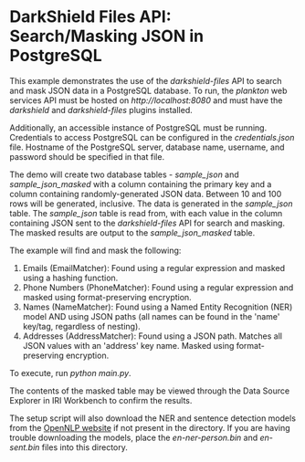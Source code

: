 # DarkShield Files API: Search/Masking JSON in PostgreSQL

This example demonstrates the use of the *darkshield-files* API to search and mask JSON data in a PostgreSQL database. 
To run, the *plankton* web services API must be hosted on 
*http://localhost:8080* and must have the *darkshield* and *darkshield-files* plugins installed. 

Additionally, an accessible instance of PostgreSQL must be running. Credentials to access PostgreSQL can be configured in the *credentials.json* file. 
Hostname of the PostgreSQL server, database name, username, and password should be specified in that file.

The demo will create two database tables - *sample_json* and *sample_json_masked* with a column containing the primary key and
a column containing randomly-generated JSON data. Between 10 and 100 rows will be generated, inclusive. The data is generated in
the *sample_json* table. The *sample_json* table is read from, with each value in the column containing JSON sent to the
*darkshield-files* API for search and masking. The masked results are output to the *sample_json_masked* table.

The example will find and mask the following:

1. Emails (EmailMatcher): Found using a regular expression and masked using a hashing
function.
2. Phone Numbers (PhoneMatcher): Found using a regular expression and masked using
format-preserving encryption.
3. Names (NameMatcher): Found using a Named Entity Recognition (NER) model AND using
JSON paths (all names can be found in the 'name' key/tag, regardless
of nesting).
4. Addresses (AddressMatcher): Found using a JSON path. Matches all JSON values with an 'address' key name.
Masked using format-preserving encryption.

To execute, run *python main.py*.

The contents of the masked table may be viewed through the Data Source Explorer in IRI Workbench to confirm the results.

The setup script will also download the NER and sentence detection models from the
[OpenNLP website](http://opennlp.sourceforge.net/models-1.5/) if not present in the
directory. If you are having trouble downloading the models, place the *en-ner-person.bin*
and *en-sent.bin* files into this directory.

